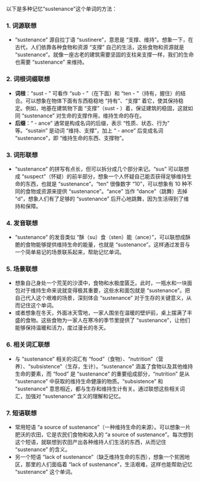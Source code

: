 以下是多种记忆“sustenance”这个单词的方法：

### 1. 词源联想
 - “sustenance” 源自拉丁语 “sustinere”，意思是 “支撑、维持”。想象一下，在古代，人们依靠各种食物和资源 “支撑” 自己的生活，这些食物和资源就是 “sustenance”。就像一座古老的建筑需要坚固的支柱来支撑一样，我们的生命也需要 “sustenance” 来维持。

### 2. 词根词缀联想
 - **词根**：“sust - ” 可看作 “sub - ”（在下面）和 “ten - ”（持有，握住）的结合。可以想象在物体下面有东西稳稳地 “持有”、“支撑” 着它，使其保持稳定。例如，地基在建筑物下面 “支撑”（sust - ）着，保证建筑的稳固，这就如同 “sustenance” 对生命的支撑作用，维持生命的存在。
 - **后缀**：“ - ance” 通常是构成名词的后缀，表示 “性质、状态、行为” 等。“sustain” 是动词 “维持、支撑”，加上 “ - ance” 后变成名词 “sustenance”，即 “维持生命的东西、支撑物”。

### 3. 词形联想
 - “sustenance” 的拼写有点长，但可以拆分成几个部分来记。“sus” 可以联想成 “suspect”（怀疑）的前半部分，想象一个人怀疑自己能否获得足够维持生命的东西，也就是 “sustenance”。“ten” 很像数字 “10”，可以想象有 10 种不同的食物或资源来提供 “sustenance”。“ance” 当作 “dance”（跳舞）去掉 “d”，想象人们有了足够的 “sustenance” 后开心地跳舞，因为生活得到了维持和保障。

### 4. 发音联想
 - “sustenance” 的发音类似 “酥（su）食（sten）能（ance）”，可以联想成酥脆的食物能够提供维持生命的能量，也就是 “sustenance”。这样通过发音与一个简单易记的场景联系起来，帮助记忆单词。

### 5. 场景联想
 - 想象自己身处一个荒芜的沙漠中，食物和水极度匮乏。此时，一瓶水和一块面包对于维持生命来说就变得极其重要，这些水和面包就是 “sustenance”。把自己代入这个艰难的场景，深刻体会 “sustenance” 对于生存的关键意义，从而记住这个单词。
 - 或者想象在冬天，外面冰天雪地，一家人围坐在温暖的壁炉前，桌上摆满了丰盛的食物。这些食物为一家人在寒冷的季节里提供了 “sustenance”，让他们能够保持温暖和活力，度过漫长的冬天。

### 6. 相关词汇联想
 - 与 “sustenance” 相关的词汇有 “food”（食物）、“nutrition”（营养）、“subsistence”（生存，生计）。“sustenance” 涵盖了食物以及其他维持生命的要素，而 “food” 是 “sustenance” 的重要组成部分，“nutrition” 是从 “sustenance” 中获取的维持生命健康的物质。“subsistence” 和 “sustenance” 意思相近，都与生存和维持生计有关。通过联想这些相关词汇，加强对 “sustenance” 含义的理解和记忆。

### 7. 短语联想
 - 常用短语 “a source of sustenance”（一种维持生命的来源）。可以想象一片肥沃的农田，它是农民们食物和收入的 “a source of sustenance”。每次想到这个短语，就联想到农田产出各种维持人们生活的东西，从而记住 “sustenance” 的含义。
 - 另一个短语 “lack of sustenance”（缺乏维持生命的东西），想象一个贫困地区，那里的人们面临着 “lack of sustenance”，生活艰难，这样也能帮助记忆 “sustenance” 这个单词。 